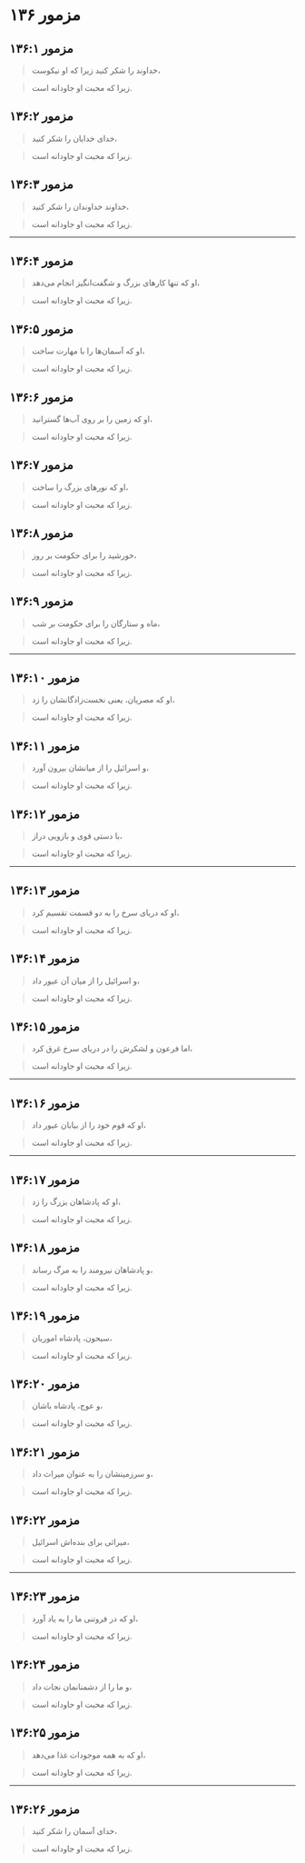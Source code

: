 # مزمور ۱۳۶

## مزمور ۱۳۶:۱

> خداوند را شکر کنید زیرا که او نیکوست،

> زیرا که محبت او جاودانه است.

## مزمور ۱۳۶:۲

> خدای خدایان را شکر کنید،

> زیرا که محبت او جاودانه است.

## مزمور ۱۳۶:۳

> خداوند خداوندان را شکر کنید،

> زیرا که محبت او جاودانه است.

---

## مزمور ۱۳۶:۴

> او که تنها کارهای بزرگ و شگفت‌انگیز انجام می‌دهد،

> زیرا که محبت او جاودانه است.

## مزمور ۱۳۶:۵

> او که آسمان‌ها را با مهارت ساخت،

> زیرا که محبت او جاودانه است.

## مزمور ۱۳۶:۶

> او که زمین را بر روی آب‌ها گسترانید،

> زیرا که محبت او جاودانه است.

## مزمور ۱۳۶:۷

> او که نورهای بزرگ را ساخت،

> زیرا که محبت او جاودانه است.

## مزمور ۱۳۶:۸

> خورشید را برای حکومت بر روز،

> زیرا که محبت او جاودانه است.

## مزمور ۱۳۶:۹

> ماه و ستارگان را برای حکومت بر شب،

> زیرا که محبت او جاودانه است.

---

## مزمور ۱۳۶:۱۰

> او که مصریان، یعنی نخست‌زادگانشان را زد،

> زیرا که محبت او جاودانه است.

## مزمور ۱۳۶:۱۱

> و اسرائیل را از میانشان بیرون آورد،

> زیرا که محبت او جاودانه است.

## مزمور ۱۳۶:۱۲

> با دستی قوی و بازویی دراز،

> زیرا که محبت او جاودانه است.

---

## مزمور ۱۳۶:۱۳

> او که دریای سرخ را به دو قسمت تقسیم کرد،

> زیرا که محبت او جاودانه است.

## مزمور ۱۳۶:۱۴

> و اسرائیل را از میان آن عبور داد،

> زیرا که محبت او جاودانه است.

## مزمور ۱۳۶:۱۵

> اما فرعون و لشکرش را در دریای سرخ غرق کرد،

> زیرا که محبت او جاودانه است.

---

## مزمور ۱۳۶:۱۶

> او که قوم خود را از بیابان عبور داد،

> زیرا که محبت او جاودانه است.

---

## مزمور ۱۳۶:۱۷

> او که پادشاهان بزرگ را زد،

> زیرا که محبت او جاودانه است.

## مزمور ۱۳۶:۱۸

> و پادشاهان نیرومند را به مرگ رساند،

> زیرا که محبت او جاودانه است.

## مزمور ۱۳۶:۱۹

> سیحون، پادشاه اموریان،

> زیرا که محبت او جاودانه است.

## مزمور ۱۳۶:۲۰

> و عوج، پادشاه باشان،

> زیرا که محبت او جاودانه است.

## مزمور ۱۳۶:۲۱

> و سرزمینشان را به عنوان میراث داد،

> زیرا که محبت او جاودانه است.

## مزمور ۱۳۶:۲۲

> میراثی برای بنده‌اش اسرائیل،

> زیرا که محبت او جاودانه است.

---

## مزمور ۱۳۶:۲۳

> او که در فروتنی ما را به یاد آورد،

> زیرا که محبت او جاودانه است.

## مزمور ۱۳۶:۲۴

> و ما را از دشمنانمان نجات داد،

> زیرا که محبت او جاودانه است.

## مزمور ۱۳۶:۲۵

> او که به همه موجودات غذا می‌دهد،

> زیرا که محبت او جاودانه است.

---

## مزمور ۱۳۶:۲۶

> خدای آسمان را شکر کنید،

> زیرا که محبت او جاودانه است.
